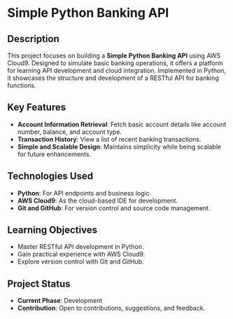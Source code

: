 # Simple Python Banking API

## Description
This project focuses on building a **Simple Python Banking API** using AWS Cloud9. Designed to simulate basic banking operations, it offers a platform for learning API development and cloud integration. Implemented in Python, it showcases the structure and development of a RESTful API for banking functions.

## Key Features
- **Account Information Retrieval**: Fetch basic account details like account number, balance, and account type.
- **Transaction History**: View a list of recent banking transactions.
- **Simple and Scalable Design**: Maintains simplicity while being scalable for future enhancements.

## Technologies Used
- **Python**: For API endpoints and business logic.
- **AWS Cloud9**: As the cloud-based IDE for development.
- **Git and GitHub**: For version control and source code management.

## Learning Objectives
- Master RESTful API development in Python.
- Gain practical experience with AWS Cloud9.
- Explore version control with Git and GitHub.

## Project Status
- **Current Phase**: Development
- **Contribution**: Open to contributions, suggestions, and feedback.
